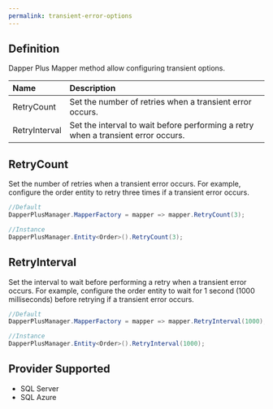 ```yaml
---
permalink: transient-error-options
---
```


## Definition

Dapper Plus Mapper method allow configuring transient options.

| Name	   | Description |
| :--------| :-----------|
|RetryCount	|Set the number of retries when a transient error occurs.|
|RetryInterval	|Set the interval to wait before performing a retry when a transient error occurs.|

## RetryCount

Set the number of retries when a transient error occurs. For example, configure the order entity to retry three times if a transient error occurs.


```csharp
//Default
DapperPlusManager.MapperFactory = mapper => mapper.RetryCount(3);

//Instance
DapperPlusManager.Entity<Order>().RetryCount(3);
```

## RetryInterval

Set the interval to wait before performing a retry when a transient error occurs. For example, configure the order entity to wait for 1 second (1000 milliseconds) before retrying if a transient error occurs.


```csharp
//Default
DapperPlusManager.MapperFactory = mapper => mapper.RetryInterval(1000);

//Instance
DapperPlusManager.Entity<Order>().RetryInterval(1000);
```

## Provider Supported

 - SQL Server
 - SQL Azure